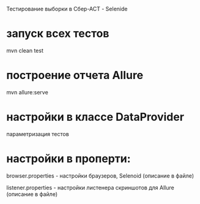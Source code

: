 Тестирование выборки в Сбер-АСТ - Selenide

# запуск всех тестов
mvn clean test

# построение отчета Allure
mvn allure:serve

# настройки в классе DataProvider
параметризация тестов

# настройки в проперти:
browser.properties - настройки браузеров, Selenoid (описание в файле)

listener.properties - настройки листенера скриншотов для Allure (описание в файле)


